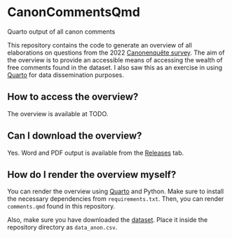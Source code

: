 # CanonCommentsQmd
Quarto output of all canon comments

This repository contains the code to generate an overview of all elaborations on questions from the 2022 [Canonenquête survey](https://ctb.kantl.be/projecten/wetenschappelijke-ondersteuning-literaire-canon-en-canonfestival). The aim of the overview is to provide an accessible means of accessing the wealth of free comments found in the dataset. I also saw this as an exercise in using [Quarto](https://quarto.org/) for data dissemination purposes.

## How to access the overview?

The overview is available at TODO.

## Can I download the overview?

Yes. Word and PDF output is available from the [Releases](TODO) tab.

## How do I render the overview myself?

You can render the overview using [Quarto](https://quarto.org/) and Python. Make sure to install the necessary dependencies from `requirements.txt`. Then, you can render `comments.qmd` found in this repository.

Also, make sure you have downloaded the [dataset](TODO). Place it inside the repository directory as `data_anon.csv`.